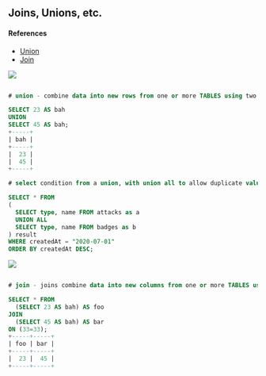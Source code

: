 
## Joins, Unions, etc.

#### References

* [Union](https://www.w3schools.com/sql/sql_union.asp)
* [Join](https://www.w3schools.com/sql/sql_join.asp)



<img src="https://i.stack.imgur.com/LSPyQ.png" />

```sql

# union - combine data into new rows from one or more TABLES using two or more select statements

SELECT 23 AS bah 
UNION
SELECT 45 AS bah;
+-----+
| bah |
+-----+
|  23 | 
|  45 | 
+-----+

# select condition from a union, with union all to allow duplicate values 

SELECT * FROM
(
  SELECT type, name FROM attacks as a
  UNION ALL
  SELECT type, name FROM badges as b
) result
WHERE createdAt = "2020-07-01"
ORDER BY createdAt DESC; 


```

<img src="https://i.stack.imgur.com/l4hxo.png" />

```sql

# join - joins combine data into new columns from one or more TABLES using a cartesian product

SELECT * FROM 
  (SELECT 23 AS bah) AS foo 
JOIN 
  (SELECT 45 AS bah) AS bar
ON (33=33);
+-----+-----+
| foo | bar |
+-----+-----+
|  23 |  45 | 
+-----+-----+



```
